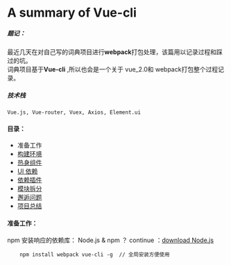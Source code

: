 # A summary of Vue-cli

##### 题记：
   最近几天在对自己写的词典项目进行**webpack**打包处理，该篇用以记录过程和踩过的坑。  
   词典项目基于**Vue-cli** ,所以也会是一个关于 vue_2.0和 webpack打包整个过程记录。

##### 技术栈  
`Vue.js, Vue-router, Vuex, Axios, Element.ui`

#### 目录：
 - 准备工作  
 - [构建环境](https://github.com/Yinlongcoding/about_webpack.github.io/blob/master/recording/created_vue-cli.mdown)
 - [热身组件](https://github.com/Yinlongcoding/about_webpack.github.io/blob/master/recording/learning_components.mdown)
 - [UI 依赖](https://github.com/Yinlongcoding/about_webpack.github.io/blob/master/recording/about_ElementUi.mdown)
 - [依赖插件](https://github.com/Yinlongcoding/about_webpack.github.io/blob/master/recording/about_links.mdown)
 - [模块拆分](https://github.com/Yinlongcoding/about_webpack.github.io/blob/master/recording/modules_disassemble.mdown)
 - [邂逅问题](https://github.com/Yinlongcoding/about_webpack.github.io/blob/master/recording/some_questions.mdown)
 - [项目总结](https://github.com/Yinlongcoding/about_webpack.github.io/blob/master/recording/summary.mdown)  


#### 准备工作：
npm 安装响应的依赖库：
    Node.js & npm ？ continue ：[download Node.js](https://nodejs.org/en/)
```node
    npm install webpack vue-cli -g  // 全局安装方便使用
```
